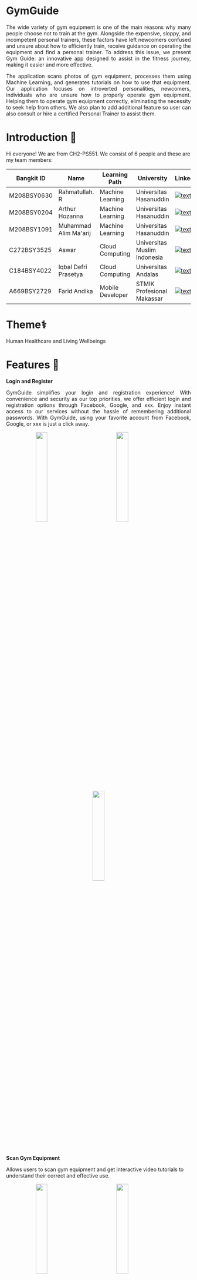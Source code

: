 # GymGuide

<p align="justify">     The wide variety of gym equipment is one of the main reasons why many people choose not to train at the gym. Alongside the expensive, sloppy, and incompetent personal trainers, these factors have left newcomers confused and unsure about how to efficiently train, receive guidance on operating the equipment and find a personal trainer. To address this issue, we present Gym Guide: an innovative app designed to assist in the fitness journey, making it easier and more effective.  </p>

<p align="justify"> The application scans photos of gym equipment, processes them using Machine Learning, and generates tutorials on how to use that equipment. Our application focuses on introverted personalities, newcomers, individuals who are unsure how to properly operate gym equipment. Helping them to operate gym equipment correctly, eliminating the necessity to seek help from others. We also plan to add additional feature so user can also consult or hire a certified Personal Trainer to assist them. </p>

# Introduction 👋

Hi everyone! We are from CH2-PS551. We consist of 6 people and these are my team members:

| Bangkit ID | Name | Learning Path | University |LinkedIn |
| ---      | ---       | ---       | ---       | ---       |
| M208BSY0630 | Rahmatullah. R | Machine Learning | Universitas Hasanuddin | [![text](https://img.shields.io/badge/LinkedIn-0077B5?style=for-the-badge&logo=linkedin&logoColor=white)](https://www.linkedin.com/in/rahmatullah-r-a250b5192/) |
| M208BSY0204 | Arthur Hozanna | Machine Learning | Universitas Hasanuddin | [![text](https://img.shields.io/badge/LinkedIn-0077B5?style=for-the-badge&logo=linkedin&logoColor=white)](https://www.linkedin.com/in/arthur-hozanna-1ba67a202/) |
| M208BSY1091  | Muhammad Alim Ma'arij | Machine Learning | Universitas Hasanuddin | [![text](https://img.shields.io/badge/LinkedIn-0077B5?style=for-the-badge&logo=linkedin&logoColor=white)](https://www.linkedin.com/in/muhammad-alim-ma-arij-03125b245/) |
| C272BSY3525  | Aswar | Cloud Computing | Universitas Muslim Indonesia | [![text](https://img.shields.io/badge/LinkedIn-0077B5?style=for-the-badge&logo=linkedin&logoColor=white)](https://www.linkedin.com/in/aswar-ar/) |
| C184BSY4022  | Iqbal Defri Prasetya | Cloud Computing | Universitas Andalas | [![text](https://img.shields.io/badge/LinkedIn-0077B5?style=for-the-badge&logo=linkedin&logoColor=white)](https://www.linkedin.com/in/iqbal-defri-prasetya-24a746128/) |
| A669BSY2729  | Farid Andika | Mobile Developer |  STMIK Profesional Makassar | [![text](https://img.shields.io/badge/LinkedIn-0077B5?style=for-the-badge&logo=linkedin&logoColor=white)](https://www.linkedin.com/in/faridandika/) |

# Theme⚕️
Human Healthcare and Living Wellbeings

# Features 📱

**Login and Register**

<p align="justify"> GymGuide simplifies your login and registration experience! With convenience and security as our top priorities, we offer efficient login and registration options through Facebook, Google, and xxx. Enjoy instant access to our services without the hassle of remembering additional passwords. With GymGuide, using your favorite account from Facebook, Google, or xxx is just a click away. </p>

<p align="center">
  <img src="https://github.com/GymGuide/.github/assets/90093341/b7fbb590-9dba-4973-967c-1ffee425b57e" width="25%" height="25%">
  <span style="margin: 0 9%;"></span> <!-- Jarak antara dua gambar -->
  <img src="https://github.com/GymGuide/.github/assets/90093341/8b39667b-9d8f-4552-b94d-b9910250d33f" width="25%%" height="25%">
  <span style="margin: 0 9%;"></span> <!-- Jarak antara dua gambar -->
  <img src="https://github.com/GymGuide/.github/assets/90093341/46ebc4dc-7580-4a9a-907d-6adf0102c6df" width="25%" height="25%">
</p>

**Scan Gym Equipment**

Allows users to scan gym equipment and get interactive video tutorials to understand their correct and effective use.

<p align="center">
  <img src="https://github.com/GymGuide/.github/assets/90093341/8f387628-5ed1-4f11-a00d-010521e51bca" width="25%" height="25%">
  <span style="margin: 0 9%;"></span> <!-- Jarak antara dua gambar -->
  <img src="https://github.com/GymGuide/.github/assets/90093341/ea1a72b4-5d05-4836-9d58-01a67a6c9fa5" width="25%%" height="25%">
  <span style="margin: 0 9%;"></span> <!-- Jarak antara dua gambar -->
  <img src="https://github.com/GymGuide/.github/assets/90093341/4e5d7dc3-352a-4faf-90c4-611c759643c6" width="25%" height="25%">
</p>

**Consultation with Trainers**

Provides direct access to users to consult expert coaches through the platform for personal guidance and motivation.

<p align="center">
  <img src="https://github.com/GymGuide/.github/assets/90093341/da7b3f27-47b4-45fb-a020-c66e3b75849a" width="25%" height="25%">
  <span style="margin: 0 9%;"></span> <!-- Jarak antara dua gambar -->
  <img src="https://github.com/GymGuide/.github/assets/90093341/040cb7cf-7715-4488-ba70-55a5c0f26187" width="25%%" height="25%">
  <span style="margin: 0 9%;"></span> <!-- Jarak antara dua gambar -->
  <img src="https://github.com/GymGuide/.github/assets/90093341/5ac5ecff-01ac-422c-a403-7ec108085df4" width="25%" height="25%">
</p>

<p> </p>

**Articles and Tips & Tricks**

Provides informative articles about the benefits of exercise, exercise routines, and health information to provide motivation and knowledge to users.

<p align="center">
  <img src="https://github.com/GymGuide/.github/assets/90093341/16d0bbcf-5c69-40f3-baec-222a807d4474" width="25%" height="25%">
</p>


<p> </p>

**Daily Exercise List**

<p align="justify"> Provides a list of exercises that can be done at home or at the gym </p>

<p align="center">
  <img src="https://github.com/GymGuide/.github/assets/90093341/49080442-64c7-4efa-9642-62a3f1c40a89" width="25%" height="25%">
  <span style="margin: 0 9%;"></span> <!-- Jarak antara dua gambar -->
  <img src="https://github.com/GymGuide/.github/assets/90093341/6a551318-d580-42f7-a1af-fcc564494ac1" width="25%%" height="25%">
</p>

**Gym Place Booking**

<p align="justify"> Facilitates users to book a place at their favorite gym </p>

<p align="center">
  <img src="https://github.com/GymGuide/.github/assets/90093341/49080442-64c7-4efa-9642-62a3f1c40a89" width="25%" height="25%">
  <span style="margin: 0 9%;"></span> <!-- Jarak antara dua gambar -->
  <img src="https://github.com/GymGuide/.github/assets/90093341/6a551318-d580-42f7-a1af-fcc564494ac1" width="25%%" height="25%">
</p>

**Monitoring Daily Caloric, Hydration, and Workout**

<p align="justify"> With accurate monitoring, you can ensure that your every step is directed towards your goals. where you can record every food you eat, the amount of water you drink and your workout activities, all of which will be recorded in detail on the dashboard. </p>

<p align="center">
  <img src="https://github.com/GymGuide/.github/assets/90093341/49080442-64c7-4efa-9642-62a3f1c40a89" width="25%" height="25%">
  <span style="margin: 0 9%;"></span> <!-- Jarak antara dua gambar -->
  <img src="https://github.com/GymGuide/.github/assets/90093341/6a551318-d580-42f7-a1af-fcc564494ac1" width="25%%" height="25%">
</p>

**Food Scanning to Determine Nutrition Food**

<p align="justify"> Taking advantage of this feature, users can easily find out the calories and nutrients you consume </p>

<p align="center">
  <img src="https://github.com/GymGuide/.github/assets/90093341/49080442-64c7-4efa-9642-62a3f1c40a89" width="25%" height="25%">
  <span style="margin: 0 9%;"></span> <!-- Jarak antara dua gambar -->
  <img src="https://github.com/GymGuide/.github/assets/90093341/6a551318-d580-42f7-a1af-fcc564494ac1" width="25%%" height="25%">
</p>

**Gamification**

<p align="justify"> features make sports a fun game. Get points/badges every time you complete a mission, as well as special prizes after achieving certain targets. It's not just about exercise, it's also about celebrating every milestone you make on your fitness journey!" </p>

<p align="center">
  <img src="https://github.com/GymGuide/.github/assets/90093341/49080442-64c7-4efa-9642-62a3f1c40a89" width="25%" height="25%">
  <span style="margin: 0 9%;"></span> <!-- Jarak antara dua gambar -->
  <img src="https://github.com/GymGuide/.github/assets/90093341/6a551318-d580-42f7-a1af-fcc564494ac1" width="25%%" height="25%">
</p>







